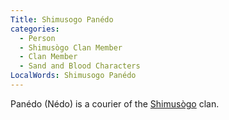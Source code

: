 ```yaml
---
Title: Shimusogo Panédo
categories:
  - Person
  - Shimusògo Clan Member
  - Clan Member
  - Sand and Blood Characters
LocalWords: Shimusogo Panédo
---
```


Panédo (Nédo) is a courier of the [Shimusògo]() clan.
